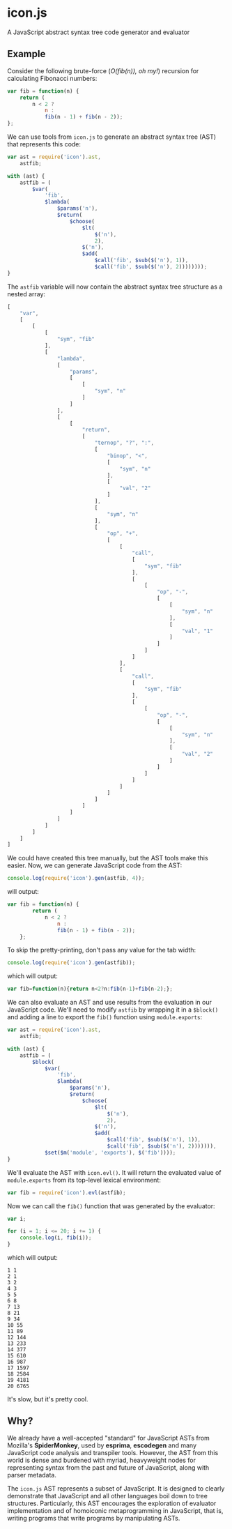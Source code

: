 # icon.js

A JavaScript abstract syntax tree code generator and evaluator

## Example

Consider the following brute-force (*O(fib(n)), oh my!*) recursion for
calculating Fibonacci numbers:

```javascript
var fib = function(n) {
    return (
        n < 2 ?
            n :
            fib(n - 1) + fib(n - 2));
};
```

We can use tools from `icon.js` to generate an abstract syntax tree (AST) that
represents this code:

```javascript
var ast = require('icon').ast,
    astfib;

with (ast) {
    astfib = (
        $var(
            'fib',
            $lambda(
                $params('n'),
                $return(
                    $choose(
                        $lt(
                            $('n'),
                            2),
                        $('n'),
                        $add(
                            $call('fib', $sub($('n'), 1)),
                            $call('fib', $sub($('n'), 2))))))));
}
```

The `astfib` variable will now contain the abstract syntax tree structure as a
nested array:

```javascript
[
    "var",
    [
        [
            [
                "sym", "fib"
            ],
            [
                "lambda",
                [
                    "params",
                    [
                        [
                            "sym", "n"
                        ]
                    ]
                ],
                [
                    [
                        "return",
                        [
                            "ternop", "?", ":",
                            [
                                "binop", "<",
                                [
                                    "sym", "n"
                                ],
                                [
                                    "val", "2"
                                ]
                            ],
                            [
                                "sym", "n"
                            ],
                            [
                                "op", "+",
                                [
                                    [
                                        "call",
                                        [
                                            "sym", "fib"
                                        ],
                                        [
                                            [
                                                "op", "-",
                                                [
                                                    [
                                                        "sym", "n"
                                                    ],
                                                    [
                                                        "val", "1"
                                                    ]
                                                ]
                                            ]
                                        ]
                                    ],
                                    [
                                        "call",
                                        [
                                            "sym", "fib"
                                        ],
                                        [
                                            [
                                                "op", "-",
                                                [
                                                    [
                                                        "sym", "n"
                                                    ],
                                                    [
                                                        "val", "2"
                                                    ]
                                                ]
                                            ]
                                        ]
                                    ]
                                ]
                            ]
                        ]
                    ]
                ]
            ]
        ]
    ]
]
```

We could have created this tree manually, but the AST tools make this
easier. Now, we can generate JavaScript code from the AST:

```javascript
console.log(require('icon').gen(astfib, 4));
```

will output:

```javascript
var fib = function(n) {
        return (
            n < 2 ?
                n :
                fib(n - 1) + fib(n - 2));
    };
```

To skip the pretty-printing, don't pass any value for the tab width:

```javascript
console.log(require('icon').gen(astfib));
```

which will output:

```javascript
var fib=function(n){return n<2?n:fib(n-1)+fib(n-2);};
```

We can also evaluate an AST and use results from the evaluation in our
JavaScript code. We'll need to modify `astfib` by wrapping it in a `$block()`
and adding a line to export the `fib()` function using `module.exports`:

```javascript
var ast = require('icon').ast,
    astfib;

with (ast) {
    astfib = (
        $block(
            $var(
                'fib',
                $lambda(
                    $params('n'),
                    $return(
                        $choose(
                            $lt(
                                $('n'),
                                2),
                            $('n'),
                            $add(
                                $call('fib', $sub($('n'), 1)),
                                $call('fib', $sub($('n'), 2))))))),
            $set($m('module', 'exports'), $('fib'))));
}
```
We'll evaluate the AST with `icon.evl()`. It will return the evaluated value
of `module.exports` from its top-level lexical environment:

```javascript
var fib = require('icon').evl(astfib);
```

Now we can call the `fib()` function that was generated by the evaluator:

```javascript
var i;

for (i = 1; i <= 20; i += 1) {
    console.log(i, fib(i));
}
```

which will output:

```
1 1
2 1
3 2
4 3
5 5
6 8
7 13
8 21
9 34
10 55
11 89
12 144
13 233
14 377
15 610
16 987
17 1597
18 2584
19 4181
20 6765
```

It's slow, but it's pretty cool.

## Why?

We already have a well-accepted "standard" for JavaScript ASTs from Mozilla's
**SpiderMonkey**, used by **esprima**, **escodegen** and many JavaScript code
analysis and transpiler tools. However, the AST from this world is dense and
burdened with myriad, heavyweight nodes for representing syntax from the past
and future of JavaScript, along with parser metadata.

The `icon.js` AST represents a subset of JavaScript. It is designed to clearly
demonstrate that JavaScript and all other languages boil down to tree
structures. Particularly, this AST encourages the exploration of evaluator
implementation and of homoiconic metaprogramming in JavaScript, that is,
writing programs that write programs by manipulating ASTs.
